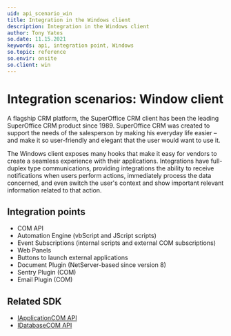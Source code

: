 ```yaml
---
uid: api_scenario_win
title: Integration in the Windows client
description: Integration in the Windows client
author: Tony Yates
so.date: 11.15.2021
keywords: api, integration point, Windows
so.topic: reference
so.envir: onsite
so.client: win
---
```


# Integration scenarios: Window client

A flagship CRM platform, the SuperOffice CRM client has been the leading SuperOffice CRM product since 1989. SuperOffice CRM was created to support the needs of the salesperson by making his everyday life easier – and make it so user-friendly and elegant that the user would want to use it.

The Windows client exposes many hooks that make it easy for vendors to create a seamless experience with their applications. Integrations have full-duplex type communications, providing integrations the ability to receive notifications when users perform actions, immediately process the data concerned, and even switch the user's context and show important relevant information related to that action.

## Integration points

* COM API
* Automation Engine (vbScript and JScript scripts)
* Event Subscriptions (internal scripts and external COM subscriptions)
* Web Panels
* Buttons to launch external applications
* Document Plugin (NetServer-based since version 8)
* Sentry Plugin (COM)
* Email Plugin (COM)

## Related SDK

* [IApplicationCOM API][5]
* [IDatabaseCOM API][6]

<!-- Referenced links -->
[5]: https://github.com/SuperOffice/SDK-Doc/tree/master/COM.IApplication
[6]: https://github.com/SuperOffice/SDK-Doc/tree/master/COM.IDatabase

<!-- Referenced images -->
